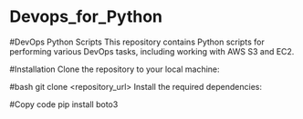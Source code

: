 # Devops_for_Python

#DevOps Python Scripts
This repository contains Python scripts for performing various DevOps tasks, including working with AWS S3 and EC2.

#Installation
Clone the repository to your local machine:

#bash
git clone <repository_url>
Install the required dependencies:

#Copy code
pip install boto3
